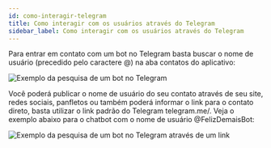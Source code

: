 ```yaml
---
id: como-interagir-telegram
title: Como interagir com os usuários através do Telegram
sidebar_label: Como interagir com os usuários através do Telegram
---
```


Para entrar em contato com um bot no Telegram basta buscar o nome de usuário (precedido pelo caractere @) na aba contatos do aplicativo:

![Exemplo da pesquisa de um bot no Telegram](/img/channels/telegram/funcionalidades-telegram-search.png)

Você poderá publicar o nome de usuário do seu contato através de seu site, redes sociais, panfletos ou também poderá informar o link para o contato direto, basta utilizar o link padrão do Telegram telegram.me/<NomeDoSeuBot>. Veja o exemplo abaixo para o chatbot com o nome de usuário @FelizDemaisBot:

![Exemplo da pesquisa de um bot no Telegram através de um link](/img/channels/telegram/telegram-funcionalidades-link.png)


<!-- Rating frame -->
<script type="text/javascript" src="/scripts/rating.js"></script>